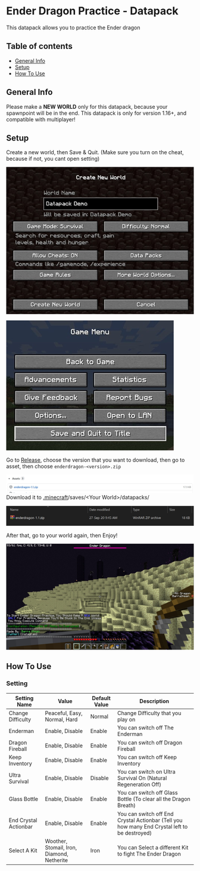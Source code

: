 # Ender Dragon Practice - Datapack

This datapack allows you to practice the Ender dragon

## Table of contents

-   [General Info](#general-info)
-   [Setup](#setup)
-   [How To Use](#how-to-use)

## General Info

Please make a **NEW WORLD** only for this datapack, because your spawnpoint will be in the end. This datapack is only for version 1.16+, and compatible with multiplayer!

## Setup

Create a new world, then Save & Quit. (Make sure you turn on the cheat, because if not, you cant open setting)

![Create New World](image/createNewWorld.jpg)

![Save & Quit](image/saveAndQuit.jpg)

Go to [Release](https://github.com/barraIhsan/enderdragon/releases/), choose the version that you want to download, then go to asset, then choose `enderdragon-<version>.zip`

![Asset Download File](image/assetDownload.jpg)
Download it to [.minecraft](https://minecraft.gamepedia.com/.minecraft "Locate your .minecraft folder")/saves/\<Your World>\/datapacks/

![Datapack Installed](image/datapackInstalled.jpg)

After that, go to your world again, then Enjoy!

![Play Screen](image/playScreen.jpg)

## How To Use

### Setting

| Setting Name          | Value                                      | Default Value | Description                                                                                   |
| --------------------- | ------------------------------------------ | ------------- | --------------------------------------------------------------------------------------------- |
| Change Difficulty     | Peaceful, Easy, Normal, Hard               | Normal        | Change Difficulty that you play on                                                            |
| Enderman              | Enable, Disable                            | Enable        | You can switch off The Enderman                                                               |
| Dragon Fireball       | Enable, Disable                            | Enable        | You can switch off Dragon Fireball                                                            |
| Keep Inventory        | Enable, Disable                            | Enable        | You can switch off Keep Inventory                                                             |
| Ultra Survival        | Enable, Disable                            | Disable       | You can switch on Ultra Survival On (Natural Regeneration Off)                                |
| Glass Bottle          | Enable, Disable                            | Enable        | You can switch off Glass Bottle (To clear all the Dragon Breath)                              |
| End Crystal Actionbar | Enable, Disable                            | Enable        | You can switch off End Crystal Actionbar (Tell you how many End Crystal left to be destroyed) |
| Select A Kit          | Woother, Stomail, Iron, Diamond, Netherite | Iron          | You can Select a different Kit to fight The Ender Dragon                                      |
